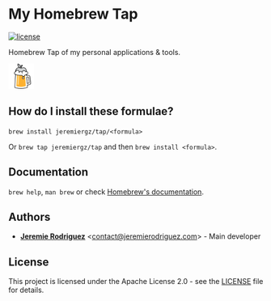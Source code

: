 # My Homebrew Tap

[![license](https://img.shields.io/badge/license-Apache--2.0-blue.svg)](https://github.com/jeremiergz/homebrew-tap/blob/main/LICENSE)

Homebrew Tap of my personal applications & tools.

<img alt="logo" src="https://github.com/jeremiergz/homebrew-tap/blob/main/logo.png?raw=true" width="50" />

## How do I install these formulae?

`brew install jeremiergz/tap/<formula>`

Or `brew tap jeremiergz/tap` and then `brew install <formula>`.

## Documentation

`brew help`, `man brew` or check [Homebrew's documentation](https://docs.brew.sh).

## Authors

- [**Jeremie Rodriguez**](https://github.com/jeremiergz) &lt;[contact@jeremierodriguez.com](mailto:contact@jeremierodriguez.com)&gt; - Main developer

## License

This project is licensed under the Apache License 2.0 - see the [LICENSE](https://github.com/jeremiergz/homebrew-tap/blob/main/LICENSE) file for details.
